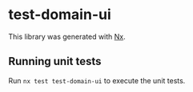 # test-domain-ui

This library was generated with [Nx](https://nx.dev).

## Running unit tests

Run `nx test test-domain-ui` to execute the unit tests.
